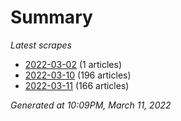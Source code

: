 # Summary
*Latest scrapes*
* [2022-03-02](https://github.com/nuuuwan/news_lk/blob/data/news_lk.2022-03-02.json) (1 articles)
* [2022-03-10](https://github.com/nuuuwan/news_lk/blob/data/news_lk.2022-03-10.json) (196 articles)
* [2022-03-11](https://github.com/nuuuwan/news_lk/blob/data/news_lk.2022-03-11.json) (166 articles)

*Generated at 10:09PM, March 11, 2022*